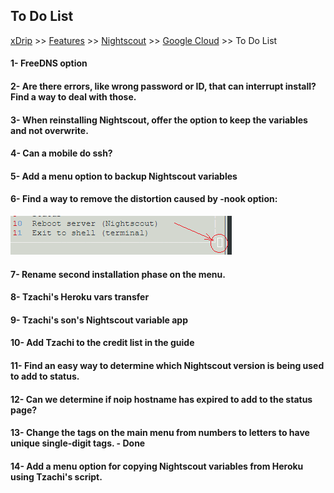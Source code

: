 ## To Do List
[xDrip](../../README.md) >> [Features](../Features_page.md) >> [Nightscout](../Nightscout_page.md) >> [Google Cloud](./GoogleCloud.md) >> To Do List
  
#### 1- FreeDNS option  
#### 2- Are there errors, like wrong password or ID, that can interrupt install?  Find a way to deal with those.  
#### 3- When reinstalling Nightscout, offer the option to keep the variables and not overwrite.  
#### 4- Can a mobile do ssh?  
#### 5- Add a menu option to backup Nightscout variables  
#### 6- Find a way to remove the distortion caused by -nook option: 
![](./images/Dist1.png)  
#### 7- Rename second installation phase on the menu.  
#### 8- Tzachi's Heroku vars transfer  
#### 9- Tzachi's son's Nightscout variable app  
#### 10- Add Tzachi to the credit list in the guide  
#### 11- Find an easy way to determine which Nightscout version is being used to add to status.  
#### 12- Can we determine if noip hostname has expired to add to the status page?  
#### 13- Change the tags on the main menu from numbers to letters to have unique single-digit tags. - Done  
#### 14- Add a menu option for copying Nightscout variables from Heroku using Tzachi's script.  
  
